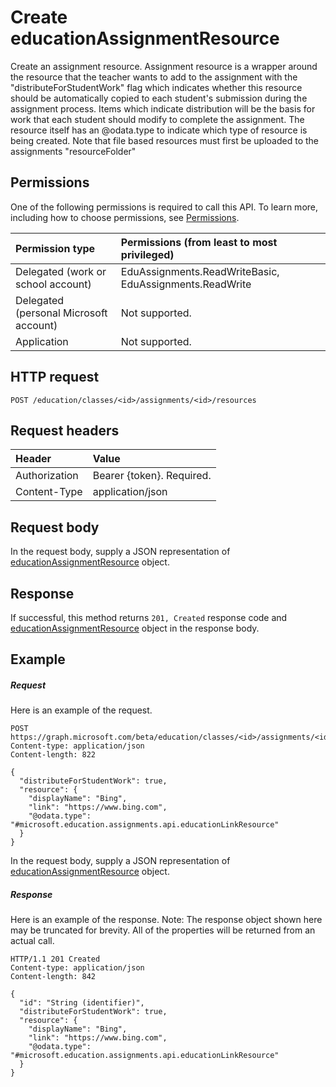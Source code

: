 # Create educationAssignmentResource

Create an assignment resource.  Assignment resource is a wrapper around the resource that the teacher wants to add to the assignment with the "distributeForStudentWork" flag which indicates whether this resource should be automatically copied to each student's submission during the assignment process.  Items which indicate distribution will be the basis for work that each student should modify to complete the assignment.  The resource itself has an @odata.type to indicate which type of resource is being created.  Note that file based resources must first be uploaded to the assignments "resourceFolder"

## Permissions
One of the following permissions is required to call this API. To learn more, including how to choose permissions, see [Permissions](../../../concepts/permissions_reference.md).

|Permission type      | Permissions (from least to most privileged)              |
|:--------------------|:---------------------------------------------------------|
|Delegated (work or school account) |  EduAssignments.ReadWriteBasic, EduAssignments.ReadWrite  |
|Delegated (personal Microsoft account) |  Not supported.  |
|Application | Not supported.  | 

## HTTP request
<!-- { "blockType": "ignored" } -->
```http
POST /education/classes/<id>/assignments/<id>/resources
```
## Request headers
| Header       | Value |
|:---------------|:--------|
| Authorization  | Bearer {token}. Required.  |
| Content-Type  | application/json  |

## Request body
In the request body, supply a JSON representation of [educationAssignmentResource](../resources/educationassignmentresource.md) object.


## Response
If successful, this method returns `201, Created` response code and [educationAssignmentResource](../resources/educationassignmentresource.md) object in the response body.

## Example
##### Request
Here is an example of the request.
<!-- {
  "blockType": "request",
  "name": "create_educationassignmentresource_from_educationassignment"
}-->
```http
POST https://graph.microsoft.com/beta/education/classes/<id>/assignments/<id>/resources
Content-type: application/json
Content-length: 822

{
  "distributeForStudentWork": true,
  "resource": {
    "displayName": "Bing",
    "link": "https://www.bing.com",
    "@odata.type": "#microsoft.education.assignments.api.educationLinkResource"
  }
}
```
In the request body, supply a JSON representation of [educationAssignmentResource](../resources/educationassignmentresource.md) object.
##### Response
Here is an example of the response. Note: The response object shown here may be truncated for brevity. All of the properties will be returned from an actual call.
<!-- {
  "blockType": "response",
  "truncated": true,
  "@odata.type": "microsoft.graph.educationAssignmentResource"
} -->
```http
HTTP/1.1 201 Created
Content-type: application/json
Content-length: 842

{
  "id": "String (identifier)",
  "distributeForStudentWork": true,
  "resource": {
    "displayName": "Bing",
    "link": "https://www.bing.com",
    "@odata.type": "#microsoft.education.assignments.api.educationLinkResource"
  }
}
```

<!-- uuid: 8fcb5dbc-d5aa-4681-8e31-b001d5168d79
2015-10-25 14:57:30 UTC -->
<!-- {
  "type": "#page.annotation",
  "description": "Create educationAssignmentResource",
  "keywords": "",
  "section": "documentation",
  "tocPath": ""
}-->